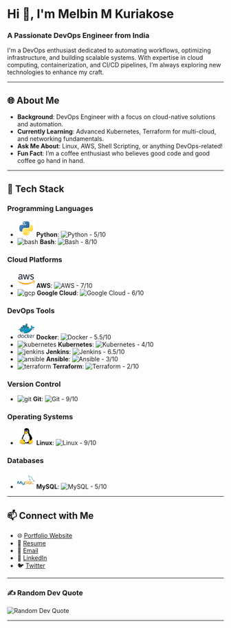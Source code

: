 # Hi 👋, I'm Melbin M Kuriakose
### A Passionate DevOps Engineer from India

I'm a DevOps enthusiast dedicated to automating workflows, optimizing infrastructure, and building scalable systems. With expertise in cloud computing, containerization, and CI/CD pipelines, I’m always exploring new technologies to enhance my craft.

---

## 🌐 About Me
- **Background**: DevOps Engineer with a focus on cloud-native solutions and automation.
- **Currently Learning**: Advanced Kubernetes, Terraform for multi-cloud, and networking fundamentals.
- **Ask Me About**: Linux, AWS, Shell Scripting, or anything DevOps-related!
- **Fun Fact**: I’m a coffee enthusiast who believes good code and good coffee go hand in hand.

---

## 🌱 Tech Stack

### Programming Languages
- <img src="https://raw.githubusercontent.com/devicons/devicon/master/icons/python/python-original.svg" alt="python" width="40" height="40"/> **Python**: <img src="https://img.shields.io/badge/Python-5%2F10-28a745?style=plastic&logo=python&logoColor=ffdd54&color=28a745&labelColor=555555" alt="Python - 5/10" />
- <img src="https://www.vectorlogo.zone/logos/gnu_bash/gnu_bash-icon.svg" alt="bash" width="40" height="40"/> **Bash**: <img src="https://img.shields.io/badge/Bash-8%2F10-28a745?style=plastic&logo=gnu-bash&logoColor=white&color=28a745&labelColor=555555" alt="Bash - 8/10" />

### Cloud Platforms
- <img src="https://raw.githubusercontent.com/devicons/devicon/master/icons/amazonwebservices/amazonwebservices-original-wordmark.svg" alt="aws" width="40" height="40"/> **AWS**: <img src="https://img.shields.io/badge/AWS-7%2F10-28a745?style=plastic&logo=amazon-aws&logoColor=white&color=28a745&labelColor=555555" alt="AWS - 7/10" />
- <img src="https://www.vectorlogo.zone/logos/google_cloud/google_cloud-icon.svg" alt="gcp" width="40" height="40"/> **Google Cloud**: <img src="https://img.shields.io/badge/Google_Cloud-6%2F10-28a745?style=plastic&logo=google-cloud&logoColor=white&color=28a745&labelColor=555555" alt="Google Cloud - 6/10" />

### DevOps Tools
- <img src="https://raw.githubusercontent.com/devicons/devicon/master/icons/docker/docker-original-wordmark.svg" alt="docker" width="40" height="40"/> **Docker**: <img src="https://img.shields.io/badge/Docker-5.5%2F10-28a745?style=plastic&logo=docker&logoColor=white&color=28a745&labelColor=555555" alt="Docker - 5.5/10" />
- <img src="https://www.vectorlogo.zone/logos/kubernetes/kubernetes-icon.svg" alt="kubernetes" width="40" height="40"/> **Kubernetes**: <img src="https://img.shields.io/badge/Kubernetes-4%2F10-28a745?style=plastic&logo=kubernetes&logoColor=white&color=28a745&labelColor=555555" alt="Kubernetes - 4/10" />
- <img src="https://www.vectorlogo.zone/logos/jenkins/jenkins-icon.svg" alt="jenkins" width="40" height="40"/> **Jenkins**: <img src="https://img.shields.io/badge/Jenkins-6.5%2F10-28a745?style=plastic&logo=jenkins&logoColor=white&color=28a745&labelColor=555555" alt="Jenkins - 6.5/10" />
- <img src="https://www.vectorlogo.zone/logos/ansible/ansible-icon.svg" alt="ansible" width="40" height="40"/> **Ansible**: <img src="https://img.shields.io/badge/Ansible-3%2F10-28a745?style=plastic&logo=ansible&logoColor=white&color=28a745&labelColor=555555" alt="Ansible - 3/10" />
- <img src="https://www.vectorlogo.zone/logos/terraformio/terraformio-icon.svg" alt="terraform" width="40" height="40"/> **Terraform**: <img src="https://img.shields.io/badge/Terraform-2%2F10-28a745?style=plastic&logo=terraform&logoColor=white&color=28a745&labelColor=555555" alt="Terraform - 2/10" />

### Version Control
- <img src="https://www.vectorlogo.zone/logos/git-scm/git-scm-icon.svg" alt="git" width="40" height="40"/> **Git**: <img src="https://img.shields.io/badge/Git-9%2F10-28a745?style=plastic&logo=git&logoColor=white&color=28a745&labelColor=555555" alt="Git - 9/10" />

### Operating Systems
- <img src="https://raw.githubusercontent.com/devicons/devicon/master/icons/linux/linux-original.svg" alt="linux" width="40" height="40"/> **Linux**: <img src="https://img.shields.io/badge/Linux-9%2F10-28a745?style=plastic&logo=linux&logoColor=black&color=28a745&labelColor=555555" alt="Linux - 9/10" />

### Databases
- <img src="https://raw.githubusercontent.com/devicons/devicon/master/icons/mysql/mysql-original-wordmark.svg" alt="mysql" width="40" height="40"/> **MySQL**: <img src="https://img.shields.io/badge/MySQL-5%2F10-28a745?style=plastic&logo=mysql&logoColor=white&color=28a745&labelColor=555555" alt="MySQL - 5/10" />

---

## 📫 Connect with Me
- 🌐 [Portfolio Website](https://www.mellowbricks.co.in)
- 📄 [Resume](https://www.mellowbricks.co.in/Resume.pdf)
- 📧 [Email](mailto:melbinmk04@gmail.com)
- 💼 [LinkedIn](https://www.linkedin.com/in/melbinkuriakose/)
- 🐦 [Twitter](https://twitter.com/melllowbricks)

---

### ✍️ Random Dev Quote
![Random Dev Quote](https://quotes-github-readme.vercel.app/api?type=horizontal&theme=radical)

---
